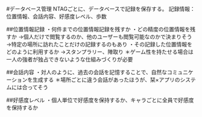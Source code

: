 #データベース管理
NTAGごとに、データベースで記録を保存する。
記録情報：位置情報、会話内容、好感度レベル、歩数

##位置情報記録
・何件までの位置情報記録を残すか
・どの精度の位置情報を残すか
→個人だけで閲覧するのか、他のユーザーも閲覧可能なのかで決まりそう
→特定の場所に訪れたことだけの記録するのもあり
・その記録した位置情報をどのように利用するか
→スタンプラリー、陣取り
＊ゲーム性を持たせる場合は一人の強者が独占できないような仕組みづくりが必要

##会話内容
・対人のように、過去の会話を記憶することで、自然なコミュニケーションを生成する
＊場所ごとに違う会話があったほうが、栞×アプリのシステムには合ってそう

##好感度レベル
・個人単位で好感度を保持するか、キャラごとに全員で好感度を保持するか



